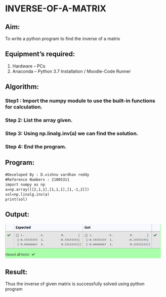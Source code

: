 # INVERSE-OF-A-MATRIX
## Aim:
To write a python program to find the inverse of a matrix
## Equipment’s required:
1. 	Hardware – PCs
2. 	Anaconda – Python 3.7 Installation / Moodle-Code Runner
## Algorithm:
### Step1 : Import the numpy module to use the built-in functions for calculation.
### Step 2: List the array given.
### Step 3: Using np.linalg.inv(a) we can find the solution.
### Step 4: End the program.

## Program:
```
#Developed By : D.vishnu vardhan reddy
#Reference Numbers : 21005311
import numpy as np
a=np.array([[2,1,1],[1,1,1],[1,-1,2]])
sol=np.linalg.inv(a)
print(sol)
```
## Output:
![inverse matrix](/inv/inverse.png)
## Result:
Thus the inverse of given matrix is successfully solved using python program

